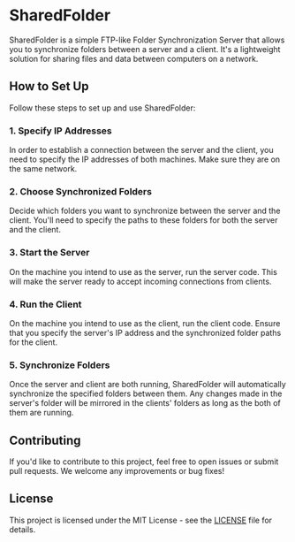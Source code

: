 # SharedFolder

SharedFolder is a simple FTP-like Folder Synchronization Server that allows you to synchronize folders between a server and a client. It's a lightweight solution for sharing files and data between computers on a network.

## How to Set Up

Follow these steps to set up and use SharedFolder:

### 1. Specify IP Addresses

In order to establish a connection between the server and the client, you need to specify the IP addresses of both machines. Make sure they are on the same network.

### 2. Choose Synchronized Folders

Decide which folders you want to synchronize between the server and the client. You'll need to specify the paths to these folders for both the server and the client.

### 3. Start the Server

On the machine you intend to use as the server, run the server code. This will make the server ready to accept incoming connections from clients.

### 4. Run the Client

On the machine you intend to use as the client, run the client code. Ensure that you specify the server's IP address and the synchronized folder paths for the client.

### 5. Synchronize Folders

Once the server and client are both running, SharedFolder will automatically synchronize the specified folders between them. Any changes made in the server's folder will be mirrored in the clients' folders as long as the both of them are running.

## Contributing

If you'd like to contribute to this project, feel free to open issues or submit pull requests. We welcome any improvements or bug fixes!

## License

This project is licensed under the MIT License - see the [LICENSE](LICENSE) file for details.

